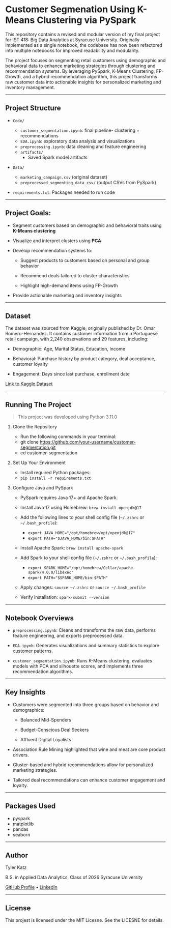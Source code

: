 # Customer Segmenation Using K-Means Clustering via PySpark

This repository contains a revised and modular version of my final project for IST 418: Big Data Analytics at Syracuse University. Originally implemented as a single notebook, the codebase has now been refactored into multiple notebooks for improved readability and modularity.

The project focuses on segmenting retail customers using demographic and behavioral data to enhance marketing strategies through clustering and recommendation systems. By leveraging PySpark, K-Means Clustering, FP-Growth, and a hybrid recommendation algorithm, this project transforms raw customer data into actionable insights for personalized marketing and inventory management.

---

## Project Structure

- `Code/`
    - `customer_segmentation.ipynb`: final pipeline- clustering + recommendations
    - `EDA.ipynb`: exploratory data analysis and visualizations
    - `preprocessing.ipynb`: data cleaning and feature engineering
    - `artifacts/`
        - Saved Spark model artifacts
- `Data/`
    - `marketing_campaign.csv` (original dataset)
    - `preprocessed_segmenting_data_csv/` (output CSVs from PySpark)

- `requirements.txt`: Packages needed to run code

--- 

## Project Goals:

- Segment customers based on demographic and behavioral traits using **K-Means clustering**

- Visualize and interpret clusters using **PCA**

- Develop recommendation systems to:

    - Suggest products to customers based on personal and group behavior

    - Recommend deals tailored to cluster characteristics

    - Highlight high-demand items using FP-Growth

- Provide actionable marketing and inventory insights

---

## Dataset

The dataset was sourced from Kaggle, originally published by Dr. Omar Romero-Hernandez. It contains customer information from a Portuguese retail campaign, with 2,240 observations and 29 features, including:

- Demographic: Age, Marital Status, Education, Income

- Behavioral: Purchase history by product category, deal acceptance, customer loyalty

- Engagement: Days since last purchase, enrollment date

[Link to Kaggle Dataset](https://www.kaggle.com/datasets/imakash3011/customer-personality-analysis)

---

## Running The Project

> This project was developed using Python 3.11.0

1. Clone the Repository
    - Run the following commands in your terminal:
    - git clone https://github.com/your-username/customer-segmentation.git
    - cd customer-segmentation

2. Set Up Your Environment
    - Install required Python packages:
    - `pip install -r requirements.txt`

3. Configure Java and PySpark
    - PySpark requires Java 17+ and Apache Spark.

    - Install Java 17 using Homebrew: `brew install openjdk@17`

    - Add the following lines to your shell config file (`~/.zshrc` or `~/.bash_profile`):
        - `export JAVA_HOME="/opt/homebrew/opt/openjdk@17"`
        - `export PATH="$JAVA_HOME/bin:$PATH"`

    - Install Apache Spark: `brew install apache-spark`

    - Add Spark to your shell config file (`~/.zshrc` or `~/.bash_profile`):
        - `export SPARK_HOME="/opt/homebrew/Cellar/apache-spark/4.0.0/libexec"`
        - `export PATH="$SPARK_HOME/bin:$PATH"`

    - Apply changes: `source ~/.zshrc` or `source ~/.bash_profile`

    - Verify installation: `spark-submit --version`

---

## Notebook Overviews

- `preprocessing.ipynb`: Cleans and transforms the raw data, performs feature engineering, and exports preprocessed data.

- `EDA.ipynb`: Generates visualizations and summary statistics to explore customer patterns.

- `customer_segmentation.ipynb`: Runs K-Means clustering, evaluates models with PCA and silhouette scores, and implements three recommendation algorithms.

---

## Key Insights

- Customers were segmented into three groups based on behavior and demographics:

    - Balanced Mid-Spenders

    - Budget-Conscious Deal Seekers

    - Affluent Digital Loyalists

- Association Rule Mining highlighted that wine and meat are core product drivers.

- Cluster-based and hybrid recommendations allow for personalized marketing strategies.

- Tailored deal recommendations can enhance customer engagement and loyalty.

---

## Packages Used

- pyspark
- matplotlib
- pandas
- seaborn

---

## Author

Tyler Katz

B.S. in Applied Data Analytics, Class of 2026
Syracuse University

[GitHub Profile](https://github.com/tkatz123) • [LinkedIn](https://www.linkedin.com/in/tylerkatz1/)

---

## License

This projest is licensed under the MIT Licesne. See the LICESNE for details.